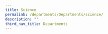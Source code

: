 ```yaml
---
title: Science
permalink: /departments/Departments/science/
description: ""
third_nav_title: Departments
---
```

